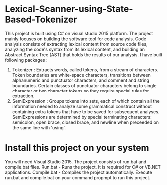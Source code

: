 # Lexical-Scanner-using-State-Based-Tokenizer

This project is built using C# on visual studio 2015 platform.
The project mainly focuses on building the software tool for code analysis.
Code analysis consists of extracting lexical content from source code files, analyzing the code's syntax from its lexical content, 
and building an Abstract Syntax Tree (AST) that holds the results of our analysis.
I have built following packages :
1) Tokenizer : Extracts words, called tokens, from a stream of characters. Token boundaries are white-space characters, transitions between alphanumeric and punctuator characters, and comment and string boundaries. Certain classes of punctuator characters belong to single character or two character tokens so they require special rules for extraction.
2) SemiExpression : Groups tokens into sets, each of which contain all the information needed to analyze some grammatical construct without containing extra tokens that have to be saved for subsequent analyses. SemiExpressions are determined by special terminating characters: semicolon, open brace, closed brace, and newline when preceeded on the same line with 'using'.



# Install this project on your system

    
You will need Visual Studio 2015.
The project consists of run.bat and compile.bat files.
Run.bat - Runs the project. It is required for C# or VB.NET applications.
Compile.bat - Compiles the project automatically. 
Execute run.bat and compile.bat on your command propmpt to run this project.
